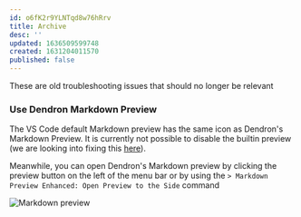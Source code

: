 ```yaml
---
id: o6fK2r9YLNTqd8w76hRrv
title: Archive
desc: ''
updated: 1636509599748
created: 1631204011570
published: false
---
```


These are old troubleshooting issues that should no longer be relevant

### Use Dendron Markdown Preview

The VS Code default Markdown preview has the same icon as Dendron's Markdown Preview.  It is currently not possible to disable the builtin preview (we are looking into fixing this [here](https://github.com/dendronhq/dendron/issues/42)).

Meanwhile, you can open Dendron's Markdown preview by clicking the preview button on the left of the menu bar or by using the `> Markdown Preview Enhanced: Open Preview to the Side` command

![Markdown preview](https://foundation-prod-assetspublic53c57cce-8cpvgjldwysl.s3-us-west-2.amazonaws.com/assets/images/trouble-md.png)
